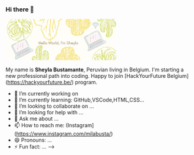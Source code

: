 ### Hi there 👋

<img src="images/1.jpg" width="300" >

My name is **Sheyla Bustamante**, Peruvian living in Belgium. I'm starting a new professional path into coding. Happy to join [HackYourFuture Belgium] (https://hackyourfuture.be/) program. 



- 🔭 I’m currently working on 
- 🌱 I’m currently learning: GitHub,VSCode,HTML,CSS... 
- 👯 I’m looking to collaborate on ...
- 🤔 I’m looking for help with ...
- 💬 Ask me about ...
- 📫 How to reach me: (Instagram](https://www.instagram.com/milabusta/)
- 😄 Pronouns: ...
- ⚡ Fun fact: ...
-->
